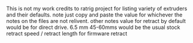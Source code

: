 This is not my work credits to ratrig project for listing variety of extruders and their defaults. 
note just copy and paste the value for whichever the notes on the files are not relivent. 
other notes value for retract by default would be for direct drive. 6.5 mm 45-60mms would be the usual stock retract speed / retract length for firmware retract
